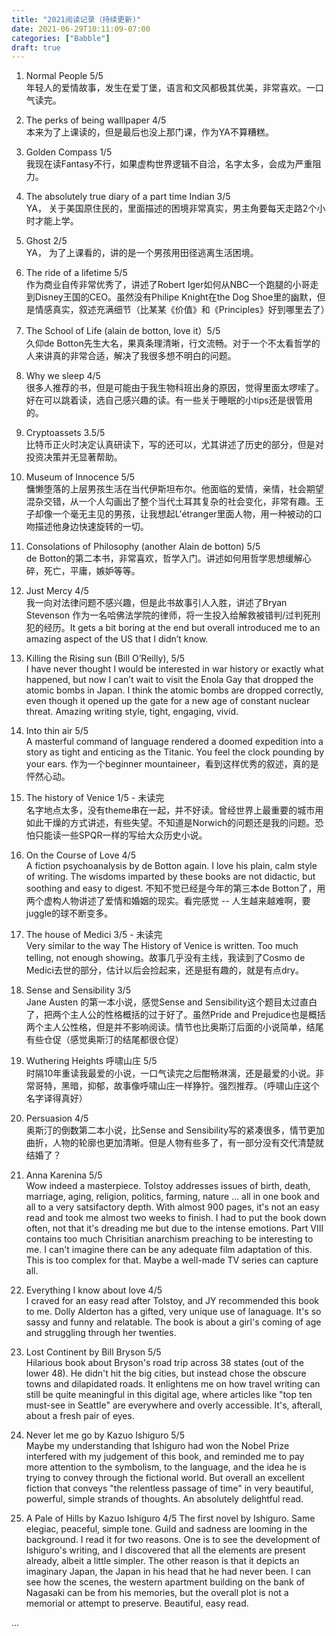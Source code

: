 ```yaml
---
title: "2021阅读记录（持续更新)"
date: 2021-06-29T10:11:09-07:00
categories: ["Babble"]
draft: true
---
```


1. Normal People  5/5   
    年轻人的爱情故事，发生在爱丁堡，语言和文风都极其优美，非常喜欢。一口气读完。

2. The perks of being walllpaper 4/5   
    本来为了上课读的，但是最后也没上那门课，作为YA不算糟糕。

3. Golden Compass 1/5    
    我现在读Fantasy不行，如果虚构世界逻辑不自洽，名字太多，会成为严重阻力。

4. The absolutely true diary of a part time Indian 3/5  
    YA， 关于美国原住民的，里面描述的困境非常真实，男主角要每天走路2个小时才能上学。  

5. Ghost 2/5  
    YA， 为了上课看的，讲的是一个男孩用田径逃离生活困境。

6. The ride of a lifetime 5/5    
    作为商业自传非常优秀了，讲述了Robert Iger如何从NBC一个跑腿的小哥走到Disney王国的CEO。虽然没有Philipe Knight在the Dog Shoe里的幽默，但是情感真实，叙述充满细节（比某某《价值》和《Principles》好到哪里去了）
7. The School of Life (alain de botton, love it）5/5  
    久仰de Botton先生大名，果真条理清晰，行文流畅。对于一个不太看哲学的人来讲真的非常合适，解决了我很多想不明白的问题。

8. Why we sleep 4/5  
    很多人推荐的书，但是可能由于我生物科班出身的原因，觉得里面太啰嗦了。好在可以跳着读，选自己感兴趣的读。有一些关于睡眠的小tips还是很管用的。

9. Cryptoassets 3.5/5  
    比特币正火时决定认真研读下，写的还可以，尤其讲述了历史的部分，但是对投资决策并无显著帮助。

10. Museum of Innocence 5/5    
    慵懒堕落的上层男孩生活在当代伊斯坦布尔。他面临的爱情，亲情，社会期望混杂交错，从一个人勾画出了整个当代土耳其复杂的社会变化，非常有趣。王子却像一个毫无主见的男孩，让我想起L'étranger里面人物，用一种被动的口吻描述他身边快速旋转的一切。
11. Consolations of Philosophy (another Alain de botton) 5/5  
    de Botton的第二本书，非常喜欢，哲学入门。讲述如何用哲学思想缓解心碎，死亡，平庸，嫉妒等等。

12. Just Mercy 4/5  
    我一向对法律问题不感兴趣，但是此书故事引人入胜，讲述了Bryan Stevenson 作为一名哈佛法学院的律师，将一生投入给解救被错判/过判死刑犯的经历。It gets a bit boring at the end but overall introduced me to an amazing aspect of the US that I didn’t know. 
13. Killing the Rising sun (Bill O’Reilly), 5/5  
    I have never thought I would be interested in war history or exactly what happened, but now I can’t wait to visit the Enola Gay that dropped the atomic bombs in Japan. I think the atomic bombs are dropped correctly, even though it opened up the gate for a new age of constant nuclear threat. Amazing writing style, tight, engaging, vivid.   
14. Into thin air 5/5   
    A masterful command of language rendered a doomed expedition into a story as tight and enticing as the Titanic. You feel the clock pounding by your ears. 作为一个beginner mountaineer，看到这样优秀的叙述，真的是怦然心动。
15. The history of Venice 1/5 - 未读完  
    名字地点太多，没有theme串在一起，并不好读。曾经世界上最重要的城市用如此干燥的方式讲述，有些失望。不知道是Norwich的问题还是我的问题。恐怕只能读一些SPQR一样的写给大众历史小说。  
16. On the Course of Love 4/5   
    A fiction psychoanalysis by de Botton again. I love his plain, calm style of writing. The wisdoms imparted by these books are not didactic, but soothing and easy to digest. 
    不知不觉已经是今年的第三本de Botton了，用两个虚构人物讲述了爱情和婚姻的现实。看完感觉 -- 人生越来越难啊，要juggle的球不断变多。
    
17. The house of Medici 3/5 - 未读完  
    Very similar to the way The History of Venice is written.  Too much telling, not enough showing。故事几乎没有主线，我读到了Cosmo de Medici去世的部分，估计以后会捡起来，还是挺有趣的，就是有点dry。

18. Sense and Sensibility 3/5  
    Jane Austen 的第一本小说，感觉Sense and Sensibility这个题目太过直白了，把两个主人公的性格概括的过于好了。虽然Pride and Prejudice也是概括两个主人公性格，但是并不影响阅读。情节也比奥斯汀后面的小说简单，结尾有些仓促（感觉奥斯汀的结尾都很仓促）  

19. Wuthering Heights 呼啸山庄 5/5   
    时隔10年重读我最爱的小说，一口气读完之后酣畅淋漓，还是最爱的小说。非常哥特，黑暗，抑郁，故事像呼啸山庄一样狰狞。强烈推荐。（呼啸山庄这个名字译得真好）

20. Persuasion 4/5   
    奥斯汀的倒数第二本小说，比Sense and Sensibility写的紧凑很多，情节更加曲折，人物的轮廓也更加清晰。但是人物有些多了，有一部分没有交代清楚就结婚了？

21. Anna Karenina 5/5   
    Wow indeed a masterpiece. Tolstoy addresses issues of birth, death, marriage, aging, religion, politics, farming, nature ... all in one book and all to a very satsifactory depth. With almost 900 pages, it's not an easy read and took me almost two weeks to finish. I had to put the book down often, not that it's dreading me but due to the intense emotions. Part VIII contains too much Chrisitian anarchism preaching to be interesting to me. I can't imagine there can be any adequate film adaptation of this. This is too complex for that. Maybe a well-made TV series can capture all. 

22. Everything I know about love 4/5   
    I craved for an easy read after Tolstoy, and JY recommended this book to me. Dolly Alderton has a gifted, very unique use of lanaguage. It's so sassy and funny and relatable. The book is about a girl's coming of age and struggling through her twenties. 

23. Lost Continent by Bill Bryson 5/5   
    Hilarious book about Bryson's road trip across 38 states (out of the lower 48). He didn't hit the big cities, but instead chose the obscure towns and dilapidated roads. It enlightens me on how travel writing can still be quite meaningful in this digital age, where articles like "top ten must-see in Seattle" are everywhere and overly accessible. It's, afterall, about a fresh pair of eyes. 

24. Never let me go by Kazuo Ishiguro 5/5   
    Maybe my understanding that Ishiguro had won the Nobel Prize interfered with my judgement of this book, and reminded me to pay more attention to the symbolism, to the language, and the idea he is trying to convey through the fictional world. But overall an excellent fiction that conveys "the relentless passage of time" in very beautiful, powerful, simple strands of thoughts. An absolutely delightful read. 

25. A Pale of Hills by Kazuo Ishiguro 4/5 
    The first novel by Ishiguro. Same elegiac, peaceful, simple tone. Guild and sadness are looming in the background. I read it for two reasons. One is to see the development of Ishiguro's writing, and I discovered that all the elements are present already, albeit a little simpler. The other reason is that it depicts an imaginary Japan, the Japan in his head that he had never been. I can see how the scenes, the western apartment building on the bank of Nagasaki can be from his memories, but the overall plot is not a memorial or attempt to preserve. Beautiful, easy read. 




... 
